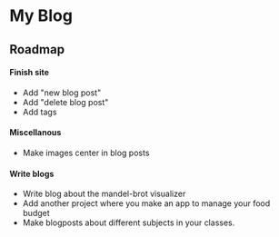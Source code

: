 # My Blog


## Roadmap
#### Finish site
 + Add "new blog post"
 + Add "delete blog post"
 + Add tags

#### Miscellanous
 + Make images center in blog posts

#### Write blogs
 + Write blog about the mandel-brot visualizer
 + Add another project where you make an app to manage your food budget
 + Make blogposts about different subjects in your classes.